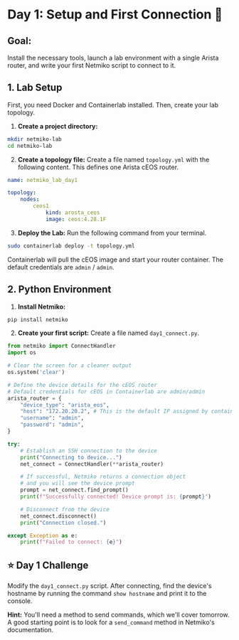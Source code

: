 # Day 1: Setup and First Connection 🚀

## **Goal:** 
Install the necessary tools, launch a lab environment with a single Arista router, and write your first Netmiko script to connect to it.

## **1. Lab Setup**

First, you need Docker and Containerlab installed. Then, create your lab topology.

1.  **Create a project directory:**

```bash
mkdir netmiko-lab
cd netmiko-lab
```

2.  **Create a topology file:** Create a file named `topology.yml` with the following content. This defines one Arista cEOS router.

```yaml
name: netmiko_lab_day1

topology:
    nodes:
        ceos1
            kind: arosta_ceos
            image: ceos:4.28.1F
```

3.  **Deploy the Lab:** Run the following command from your terminal.

```bash
sudo containerlab deploy -t topology.yml
```

Containerlab will pull the cEOS image and start your router container. The default credentials are `admin` / `admin`.

## **2. Python Environment**

1.  **Install Netmiko:**

```bash
pip install netmiko
```

2.  **Create your first script:** Create a file named `day1_connect.py`.

```python
from netmiko import ConnectHandler
import os

# Clear the screen for a cleaner output
os.system('clear')

# Define the device details for the cEOS router
# Default credentials for cEOS in Containerlab are admin/admin
arista_router = {
    "device_type": "arista_eos",
    "host": "172.20.20.2", # This is the default IP assigned by containerlab
    "username": "admin",
    "password": "admin",
}

try:
    # Establish an SSH connection to the device
    print("Connecting to device...")
    net_connect = ConnectHandler(**arista_router)

    # If successful, Netmiko returns a connection object
    # and you will see the device prompt
    prompt = net_connect.find_prompt()
    print(f"Successfully connected! Device prompt is: {prompt}")

    # Disconnect from the device
    net_connect.disconnect()
    print("Connection closed.")

except Exception as e:
    print(f"Failed to connect: {e}")

```

## **⭐ Day 1 Challenge**

Modify the `day1_connect.py` script. After connecting, find the device's hostname by running the command `show hostname` and print it to the console.

**Hint:** You'll need a method to send commands, which we'll cover tomorrow. A good starting point is to look for a `send_command` method in Netmiko's documentation.

